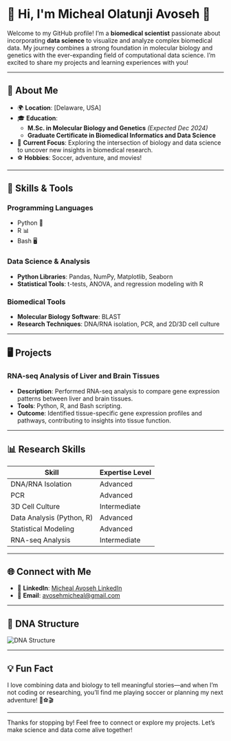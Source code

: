 # 👋 Hi, I'm Micheal Olatunji Avoseh 🥷

Welcome to my GitHub profile! I’m a **biomedical scientist** passionate about incorporating **data science** to visualize and analyze complex biomedical data. My journey combines a strong foundation in molecular biology and genetics with the ever-expanding field of computational data science. I’m excited to share my projects and learning experiences with you!

---

## 🚀 About Me

- 🌍 **Location**: [Delaware, USA]  
- 🎓 **Education**:  
  - **M.Sc. in Molecular Biology and Genetics** *(Expected Dec 2024)*  
  - **Graduate Certificate in Biomedical Informatics and Data Science**  
- 💼 **Current Focus**: Exploring the intersection of biology and data science to uncover new insights in biomedical research.  
- ⚽ **Hobbies**: Soccer, adventure, and movies!  

---

## 🔧 Skills & Tools

### **Programming Languages**

- Python 🐍  
- R 📊  
- Bash 🖥️  

### **Data Science & Analysis**

- **Python Libraries**: Pandas, NumPy, Matplotlib, Seaborn  
- **Statistical Tools**: t-tests, ANOVA, and regression modeling with R  

### **Biomedical Tools**

- **Molecular Biology Software**: BLAST  
- **Research Techniques**: DNA/RNA isolation, PCR, and 2D/3D cell culture  

---

## 🖥️ Projects

### **RNA-seq Analysis of Liver and Brain Tissues**

- **Description**: Performed RNA-seq analysis to compare gene expression patterns between liver and brain tissues.  
- **Tools**: Python, R, and Bash scripting.  
- **Outcome**: Identified tissue-specific gene expression profiles and pathways, contributing to insights into tissue function.  

---

## 📊 Research Skills

| Skill                        | Expertise Level       |
|------------------------------|-----------------------|
| DNA/RNA Isolation            | Advanced              |
| PCR                          | Advanced              |
| 3D Cell Culture              | Intermediate          |
| Data Analysis (Python, R)    | Advanced              |
| Statistical Modeling         | Advanced              |
| RNA-seq Analysis             | Intermediate          |



---

## 🌐 Connect with Me

- 💼 **LinkedIn**: [Micheal Avoseh LinkedIn](https://www.linkedin.com/in/micheal-olatunji-avoseh-2bb84a90)  
- 📧 **Email**: [avosehmicheal@gmail.com](mailto:avosehmicheal@gmail.com)  

---

## 📸 DNA Structure

![DNA Structure](./image.png)  

---

## 💡 Fun Fact

I love combining data and biology to tell meaningful stories—and when I’m not coding or researching, you’ll find me playing soccer or planning my next adventure! 🧬⚽🎬  

---

Thanks for stopping by! Feel free to connect or explore my projects. Let’s make science and data come alive together!
